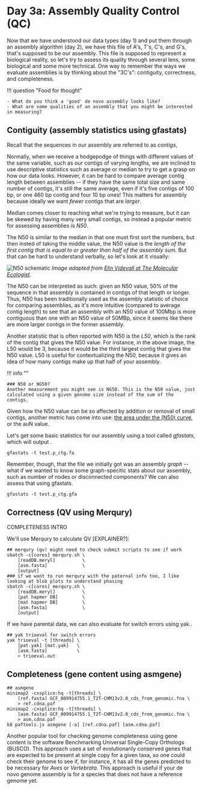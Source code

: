 # Day 3a: Assembly Quality Control (QC)
Now that we have understood our data types (day 1) and put them through an assembly algorithm (day 2), we have this file of A's, T's, C's, and G's, that's supposed to be our assembly. This file is supposed to represent a biological reality, so let's try to assess its quality through several lens, some biological and some more technical. One way to remember the ways we evaluate assemblies is by thinking about the "3C's": contiguity, correctness, and completeness.

!!! question "Food for thought"
```
- What do you think a 'good' de novo assembly looks like?
- What are some qualities of an assembly that you might be interested in measuring?
```

## Contiguity (assembly statistics using gfastats)
Recall that the sequences in our assembly are referred to as *contigs*, 

Normally, when we receive a hodgepodge of things with different values of the same variable, such as our contigs of varying lengths, we are inclined to use descriptive statistics such as average or median to try to get a grasp on how our data looks. However, it can be hard to compare average contig length between assemblies -- if they have the same total size and same number of contigs, it's still the same average, even if it's five contigs of 100 bp, or one 460 bp contig and four 10 bp ones! This matters for assembly because ideally we want *fewer* contigs that are *larger*. 

Median comes closer to reaching what we're trying to measure, but it can be skewed by having many very small contigs, so instead a popular metric for assessing assemblies is *N50*.

The N50 is similar to the median in that one must first sort the numbers, but then insted of taking the middle value, the N50 value is the *length of the first contig that is equal to or greater than half of the assembly sum*. But that can be hard to understand verbally, so let's look at it visually:

![N50 schematic]("../images/qc/N50.png")
*Image adapted from <a href='https://www.molecularecologist.com/2017/03/29/whats-n50/'>Elin Videvall at The Molecular Ecologist</a>.* 

The N50 can be interpreted as such: given an N50 value, 50% of the sequence in that assembly is contained in contigs of that length or longer. Thus, N50 has been traditionally used as the assembly statistic of choice for comparing assemblies, as it's more intuitive (compared to average contig length) to see that an assembly with an N50 value of 100Mbp is more contiguous than one with an N50 value of 50MBp, since it seems like there are more larger contigs in the former assembly.

Another statistic that is often reported with N50 is the *L50*, which is the rank of the contig that gives the N50 value. For instance, in the above image, the L50 would be 3, because it would be the third largest contig that gives the N50 value. L50 is useful for contextualizing the N50, because it gives an idea of how many contigs make up that half of your assembly. 

!!! info ""

    ### N50 or NG50?
    Another measurement you might see is NG50. This is the N50 value, just calculated using a given genome size instead of the sum of the contigs.

Given how the N50 value can be so affected by addition or removal of small contigs, another metric has come into use: <a href="https://lh3.github.io/2020/04/08/a-new-metric-on-assembly-contiguity">the area under the (N50) curve</a>, or the auN value. 

Let's get some basic statistics for our assembly using a tool called *gfastats*, which will output .
```
gfastats -t test.p_ctg.fa
```



Remember, though, that the file we initially got was an assembly *graph* -- what if we wanted to know some graph-specitic stats about our assembly, such as number of nodes or disconnected components? We can also assess that using gfastats.

```
gfastats -t test.p_ctg.gfa
```


## Correctness (QV using Merqury)
COMPLETENESS INTRO

We'll use Merqury to calculate QV [EXPLAINER?]:
```
## merqury (qv) might need to check submit scripts to see if work
sbatch -c[cores] merqury.sh \
    [readDB.meryl]          \
    [asm.fasta]             \
    [output]
### if we want to run merqury with the paternal info too, I like looking at blob plots to understand phasing
sbatch -c[cores] merqury.sh \
    [readDB.meryl]          \
    [pat hapmer DB]         \
    [mat hapmer DB]         \
    [asm.fasta]             \
    [output]
```

If we have parental data, we can also evaluate for switch errors using yak..
```
## yak trioeval for switch errors
yak trioeval -t [threads] \
    [pat.yak] [mat.yak]   \
    [asm.fasta]           \
    > trioeval.out
```

## Completeness (gene content using asmgene)

```
## asmgene
minimap2 -cxsplice:hq -t[threads] \
    [ref.fasta] GCF_009914755.1_T2T-CHM13v2.0_cds_from_genomic.fna \
    > ref.cdna.paf
minimap2 -cxsplice:hq -t[threads] \
    [asm.fasta] GCF_009914755.1_T2T-CHM13v2.0_cds_from_genomic.fna \
    > asm.cdna.paf
k8 paftools.js asmgene [-a] [ref.cdna.paf] [asm.cdna.paf]
```

Another popular tool for checking genome completeness using gene content is the software Benchmarking Universal Single-Copy Orthologs (BUSCO). This approach uses a set of evolutionarily conserved genes that are expected to be present at single copy for a given taxa, so one could check their genome to see if, for instance, it has all the genes predicted to be necessary for *Aves* or *Vertebrata*. This approach is useful if your de novo genome assembly is for a species that does not have a reference genome yet. 

